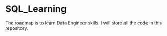 # SQL_Learning
The roadmap is to learn Data Engineer skills. 
I will store all the code in this repository.
